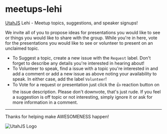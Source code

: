 # meetups-lehi

[UtahJS](https://www.meetup.com/UtahJS/) Lehi - Meetup topics, suggestions, and speaker signups!


We invite all of you to propose ideas for presentations you would like to see or things you would like to share with the group. While you're in here, vote for the presentations you would like to see or volunteer to present on an unclaimed topic.

- To Suggest a topic, create a new issue with the `Request` label. Don't forget to describe any details you're interested in hearing about!
- To Volunteer to speak, find a issue with a topic you're interested in and add a comment or add a new issue as above noting your availability to speak. In either case, add the label `Volunteer`!
- To Vote for a request or presentation just click the :+1: reaction button on the issue description. Please don't downvote, that's just rude. If you feel a suggestion is off topic or not interesting, simply ignore it or ask for more information in a comment.

---

Thanks for helping make AWESOMENESS happen!

![UtahJS Logo](https://avatars3.githubusercontent.com/u/1106308?v=3&s=140)
